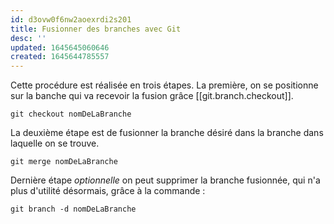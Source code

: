 ```yaml
---
id: d3ovw0f6nw2aoexrdi2s201
title: Fusionner des branches avec Git
desc: ''
updated: 1645645060646
created: 1645644785557
---
```


Cette procédure est réalisée en trois étapes. La première, on se positionne sur la banche qui va recevoir la fusion grâce [[git.branch.checkout]].

```shell
git checkout nomDeLaBranche
```

La deuxième étape est de fusionner la branche désiré dans la branche dans laquelle on se trouve.

```shell
git merge nomDeLaBranche
```

Dernière étape *optionnelle* on peut supprimer la branche fusionnée, qui n'a plus d'utilité désormais, grâce à la commande :

```shell
git branch -d nomDeLaBranche
```
